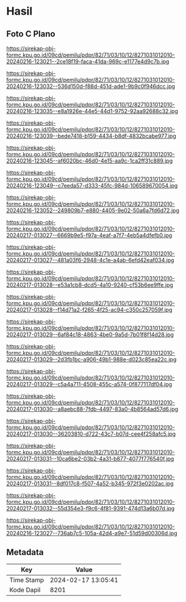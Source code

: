 # Hasil

## Foto C Plano

https://sirekap-obj-formc.kpu.go.id/09cd/pemilu/pdpr/82/71/03/10/12/8271031012010-20240216-123021--2ce18f19-faca-41da-969c-e1177e4d9c7b.jpg

https://sirekap-obj-formc.kpu.go.id/09cd/pemilu/pdpr/82/71/03/10/12/8271031012010-20240216-123032--536d150d-f88d-451d-ade1-9b9c0f946dcc.jpg

https://sirekap-obj-formc.kpu.go.id/09cd/pemilu/pdpr/82/71/03/10/12/8271031012010-20240216-123035--e8a1926e-44e5-44d1-9752-92aa92688c32.jpg

https://sirekap-obj-formc.kpu.go.id/09cd/pemilu/pdpr/82/71/03/10/12/8271031012010-20240216-123039--bede7418-b159-4434-b8df-4832bcabe977.jpg

https://sirekap-obj-formc.kpu.go.id/09cd/pemilu/pdpr/82/71/03/10/12/8271031012010-20240216-123045--af6020bc-46d0-4e15-aa9c-1ca2ff31c889.jpg

https://sirekap-obj-formc.kpu.go.id/09cd/pemilu/pdpr/82/71/03/10/12/8271031012010-20240216-123049--c7eeda57-d333-45fc-984d-106589670054.jpg

https://sirekap-obj-formc.kpu.go.id/09cd/pemilu/pdpr/82/71/03/10/12/8271031012010-20240216-123052--249809b7-e880-4405-9e02-50a6a7fd6d72.jpg

https://sirekap-obj-formc.kpu.go.id/09cd/pemilu/pdpr/82/71/03/10/12/8271031012010-20240217-013027--6669b9e5-f97a-4eaf-a7f7-4eb5a4dfefb0.jpg

https://sirekap-obj-formc.kpu.go.id/09cd/pemilu/pdpr/82/71/03/10/12/8271031012010-20240217-013027--481a03f6-2948-4c1e-a4ab-6efd42eaf034.jpg

https://sirekap-obj-formc.kpu.go.id/09cd/pemilu/pdpr/82/71/03/10/12/8271031012010-20240217-013028--e53a1cb8-dcd5-4a10-9240-cf53b6ee9ffe.jpg

https://sirekap-obj-formc.kpu.go.id/09cd/pemilu/pdpr/82/71/03/10/12/8271031012010-20240217-013028--f14d71a2-f265-4f25-ac94-c350c257059f.jpg

https://sirekap-obj-formc.kpu.go.id/09cd/pemilu/pdpr/82/71/03/10/12/8271031012010-20240217-013029--6af84c18-4863-4be0-9a5d-7b01f8f14d28.jpg

https://sirekap-obj-formc.kpu.go.id/09cd/pemilu/pdpr/82/71/03/10/12/8271031012010-20240217-013029--2d3fb1bc-a906-49b1-988e-d023c85ea22c.jpg

https://sirekap-obj-formc.kpu.go.id/09cd/pemilu/pdpr/82/71/03/10/12/8271031012010-20240217-013029--c5a4a711-4508-455c-a574-0f877117df04.jpg

https://sirekap-obj-formc.kpu.go.id/09cd/pemilu/pdpr/82/71/03/10/12/8271031012010-20240217-013030--a8aebc88-7fdb-4497-83a0-4b8564ad57d6.jpg

https://sirekap-obj-formc.kpu.go.id/09cd/pemilu/pdpr/82/71/03/10/12/8271031012010-20240217-013030--36203810-d722-43c7-b07d-cee4f258afc5.jpg

https://sirekap-obj-formc.kpu.go.id/09cd/pemilu/pdpr/82/71/03/10/12/8271031012010-20240217-013031--10ca6be2-03b2-4a31-b877-4077f776540f.jpg

https://sirekap-obj-formc.kpu.go.id/09cd/pemilu/pdpr/82/71/03/10/12/8271031012010-20240217-013031--8df017c8-f507-4a52-b345-972f3e0202ac.jpg

https://sirekap-obj-formc.kpu.go.id/09cd/pemilu/pdpr/82/71/03/10/12/8271031012010-20240217-013032--55d354e3-f9c6-4f81-9391-474d13a6b07d.jpg

https://sirekap-obj-formc.kpu.go.id/09cd/pemilu/pdpr/82/71/03/10/12/8271031012010-20240216-123027--736ab7c5-105a-42d4-a9e7-51d59d00306d.jpg


## Metadata

| Key        | Value               |
| ---------- | ------------------- |
| Time Stamp | 2024-02-17 13:05:41 |
| Kode Dapil | 8201                |



